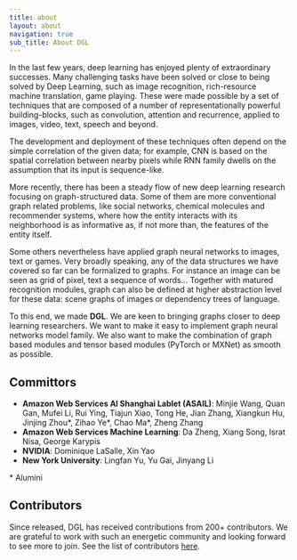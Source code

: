 ```yaml
---
title: about
layout: about
navigation: true
sub_title: About DGL
---
```

In the last few years, deep learning has enjoyed plenty of extraordinary
successes. Many challenging tasks have been solved or close to being solved by
Deep Learning, such as image recognition, rich-resource machine translation,
game playing. These were made possible by a set of techniques that are composed
of a number of representationally powerful building-blocks, such as
convolution, attention and recurrence, applied to images, video, text, speech
and beyond.

The development and deployment of these techniques often depend on the simple
correlation of the given data; for example, CNN is based on the spatial
correlation between nearby pixels while RNN family dwells on the assumption
that its input is sequence-like.

More recently, there has been a steady flow of new deep learning research
focusing on graph-structured data. Some of them are more conventional graph
related problems, like social networks, chemical molecules and recommender
systems, where how the entity interacts with its neighborhood is as informative
as, if not more than, the features of the entity itself.

Some others nevertheless have applied graph neural networks to images, text or
games. Very broadly speaking, any of the data structures we have covered so far
can be formalized to graphs. For instance an image can be seen as grid of
pixel, text a sequence of words… Together with matured recognition modules,
graph can also be defined at higher abstraction level for these data: scene
graphs of images or dependency trees of language.

To this end, we made **DGL**. We are keen to bringing graphs closer to deep
learning researchers. We want to make it easy to implement graph neural
networks model family. We also want to make the combination of graph based
modules and tensor based modules (PyTorch or MXNet) as smooth as possible.


Committors
---

* **Amazon Web Services AI Shanghai Lablet (ASAIL)**: Minjie Wang, Quan Gan, Mufei Li, Rui Ying,
  Tiajun Xiao, Tong He, Jian Zhang, Xiangkun Hu, Jinjing Zhou\*, Zihao Ye\*, Chao Ma\*, Zheng Zhang
* **Amazon Web Services Machine Learning**: Da Zheng, Xiang Song, Israt Nisa, George Karypis
* **NVIDIA**: Dominique LaSalle, Xin Yao
* **New York University**: Lingfan Yu, Yu Gai, Jinyang Li

\* Alumini

Contributors
---

Since released, DGL has received contributions from 200+ contributors. We are grateful to
work with such an energetic community and looking forward to see more to join. See the
list of contributors [here](https://github.com/dmlc/dgl/blob/master/CONTRIBUTORS.md).
